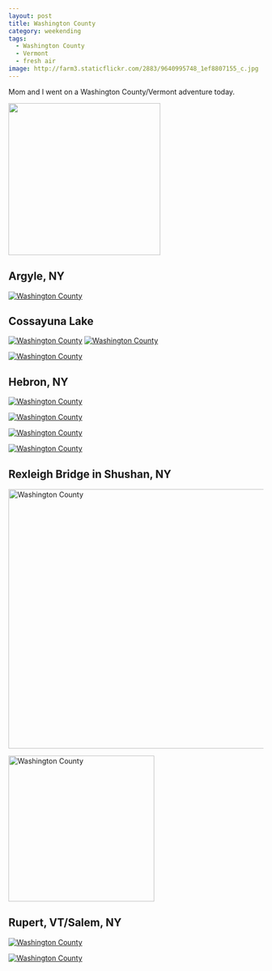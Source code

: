 ```yaml
---
layout: post
title: Washington County
category: weekending
tags: 
  - Washington County
  - Vermont
  - fresh air
image: http://farm3.staticflickr.com/2883/9640995748_1ef8807155_c.jpg
---
```


Mom and I went on a Washington County/Vermont adventure today.

<img src="../../../../img/2013-08-31-map.png" width="300">

## Argyle, NY

<a href="http://www.flickr.com/photos/91218249@N05/9637740279/" title="Washington County by katydecorah, on Flickr"><img src="http://farm3.staticflickr.com/2878/9637740279_a6f70ebedd_c.jpg"  alt="Washington County"></a>

## Cossayuna Lake

<a href="http://www.flickr.com/photos/91218249@N05/9637747745/" title="Washington County by katydecorah, on Flickr"><img src="http://farm6.staticflickr.com/5470/9637747745_b5989c4710_c.jpg" class="img-half" alt="Washington County"></a>
<a href="http://www.flickr.com/photos/91218249@N05/9640986104/" title="Washington County by katydecorah, on Flickr"><img src="http://farm3.staticflickr.com/2878/9640986104_1a6274ee92_c.jpg" class="img-half" alt="Washington County"></a>


<a href="http://www.flickr.com/photos/91218249@N05/9640987334/" title="Washington County by katydecorah, on Flickr"><img src="http://farm6.staticflickr.com/5498/9640987334_81452d79e3_c.jpg"  alt="Washington County" class="pop-out"></a>

## Hebron, NY

<a href="http://www.flickr.com/photos/91218249@N05/9640990302/" title="Washington County by katydecorah, on Flickr"><img src="http://farm6.staticflickr.com/5532/9640990302_827d1982fc_c.jpg" class="img-half" alt="Washington County"></a>

<a href="http://www.flickr.com/photos/91218249@N05/9640992772/" title="Washington County by katydecorah, on Flickr"><img src="http://farm6.staticflickr.com/5509/9640992772_145d3077e2_c.jpg" class="img-half" alt="Washington County"></a>

<a href="http://www.flickr.com/photos/91218249@N05/9640977766/" title="Washington County by katydecorah, on Flickr"><img src="http://farm4.staticflickr.com/3762/9640977766_b4d34ec115_c.jpg" class="img-half" alt="Washington County"></a>

<a href="http://www.flickr.com/photos/91218249@N05/9637759135/" title="Washington County by katydecorah, on Flickr"><img src="http://farm8.staticflickr.com/7353/9637759135_4c2076a44d_c.jpg" class="img-half" alt="Washington County"></a>

## Rexleigh Bridge in Shushan, NY

<a href="http://www.flickr.com/photos/91218249@N05/9640995748/" title="Washington County by katydecorah, on Flickr"><img src="http://farm3.staticflickr.com/2883/9640995748_1ef8807155_c.jpg" width="512" class="img-half" alt="Washington County"></a>

<a href="http://www.flickr.com/photos/91218249@N05/9640997512/" title="Washington County by katydecorah, on Flickr"><img src="http://farm6.staticflickr.com/5508/9640997512_4d46d93e11_c.jpg" width="288"  class="img-thirds" alt="Washington County"></a>

## Rupert, VT/Salem, NY

<a href="http://www.flickr.com/photos/91218249@N05/9637763745/" title="Washington County by katydecorah, on Flickr"><img src="http://farm6.staticflickr.com/5496/9637763745_235a81196b_c.jpg" class="img-half" alt="Washington County"></a>

<a href="http://www.flickr.com/photos/91218249@N05/9637743609/" title="Washington County by katydecorah, on Flickr"><img src="http://farm6.staticflickr.com/5492/9637743609_c4546f5f1a_c.jpg" class="img-half" alt="Washington County"></a>
